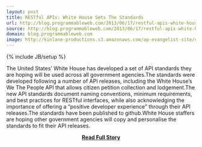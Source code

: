 ```yaml
---
layout: post
title: RESTful APIs: White House Sets The Standards
url: http://blog.programmableweb.com/2013/06/17/restful-apis-white-house-sets-the-standards/
source: http://blog.programmableweb.com/2013/06/17/restful-apis-white-house-sets-the-standards/
domain: blog.programmableweb.com
image: http://kinlane-productions.s3.amazonaws.com/ap-evangelist-site/curated/screenshots/10002_blog_programmableweb_com.png
---
```

{% include JB/setup %}<p>The United States’ White House has developed a set of API standards they are hoping will be used across all government agencies.The standards were developed following a number of API releases, including the White House’s We The People API that allows citizen petition collection and lodgement.The new API standards document naming conventions, minimum requirements, and best practices for RESTful interfaces, while also acknowledging the importance of offering a “positive developer experience” through their API releases.The standards have been published to github.White House staffers are hoping other government agencies will copy and personalise the standards to fit their API releases.</p>
<center><p><a href="http://blog.programmableweb.com/2013/06/17/restful-apis-white-house-sets-the-standards/" style='padding:25px; font-sze:18px; font-weight: bold;'>Read Full Story</a></p></center>
